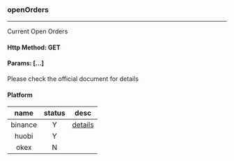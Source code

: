 ### openOrders

---

Current Open Orders

#### Http Method: GET

#### Params: [...]

Please check the official document for details

#### Platform

| name | status | desc |
|:---:|:---:|:---:|
|binance|Y|[details](https://binance-docs.github.io/apidocs/spot/en/#current-open-orders-user_data)|
|huobi|Y||
|okex|N||
